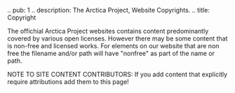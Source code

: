 .. pub: 1
.. description: The Arctica Project, Website Copyrights.
.. title: Copyright

The offichial Arctica Project websites contains content predominantly covered by various open licenses.
However there may be some content that is non-free and licensed works.
For elements on our website that are non free the filename and/or path will have "nonfree" as part of the name or path.

NOTE TO SITE CONTENT CONTRIBUTORS: If you add content that explicitly require attributions add them to this page!